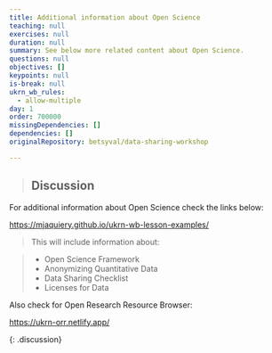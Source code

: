 ```yaml
---
title: Additional information about Open Science
teaching: null
exercises: null
duration: null
summary: See below more related content about Open Science.
questions: null
objectives: []
keypoints: null
is-break: null
ukrn_wb_rules:
  - allow-multiple
day: 1
order: 700000
missingDependencies: []
dependencies: []
originalRepository: betsyval/data-sharing-workshop

---
```

> ## Discussion

For additional information about Open Science check the links below:

https://mjaquiery.github.io/ukrn-wb-lesson-examples/

> This will include information about: 

> * Open Science Framework
> * Anonymizing Quantitative Data
> * Data Sharing Checklist
> * Licenses for Data

Also check for Open Research Resource Browser:

https://ukrn-orr.netlify.app/

{: .discussion}